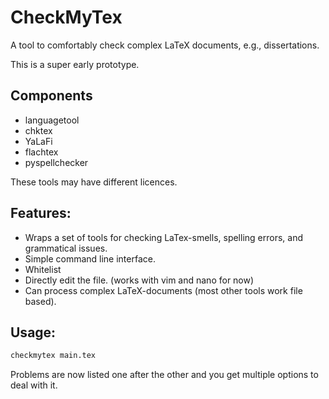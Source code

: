 # CheckMyTex

A tool to comfortably check complex LaTeX documents, e.g., dissertations.

This is a super early prototype.

## Components

* languagetool
* chktex
* YaLaFi
* flachtex
* pyspellchecker

These tools may have different licences.

## Features:

* Wraps a set of tools for checking LaTex-smells, spelling errors, and grammatical issues.
* Simple command line interface.
* Whitelist
* Directly edit the file. (works with vim and nano for now)
* Can process complex LaTeX-documents (most other tools work file based).

## Usage:

```bash
checkmytex main.tex
```
Problems are now listed one after the other and you get multiple
options to deal with it.